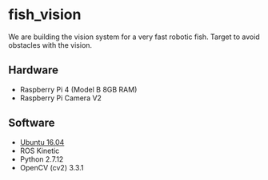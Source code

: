 # fish_vision

We are building the vision system for a very fast robotic fish. Target to avoid obstacles with the vision. 

## Hardware
- Raspberry Pi 4 (Model B 8GB RAM)
- Raspberry Pi Camera V2

## Software

- [Ubuntu 16.04](https://ubiquity-pi-image.sfo2.cdn.digitaloceanspaces.com/2020-11-07-ubiquity-xenial-lxde-raspberry-pi.img.xz)
- ROS Kinetic 
- Python 2.7.12
- OpenCV (cv2) 3.3.1
